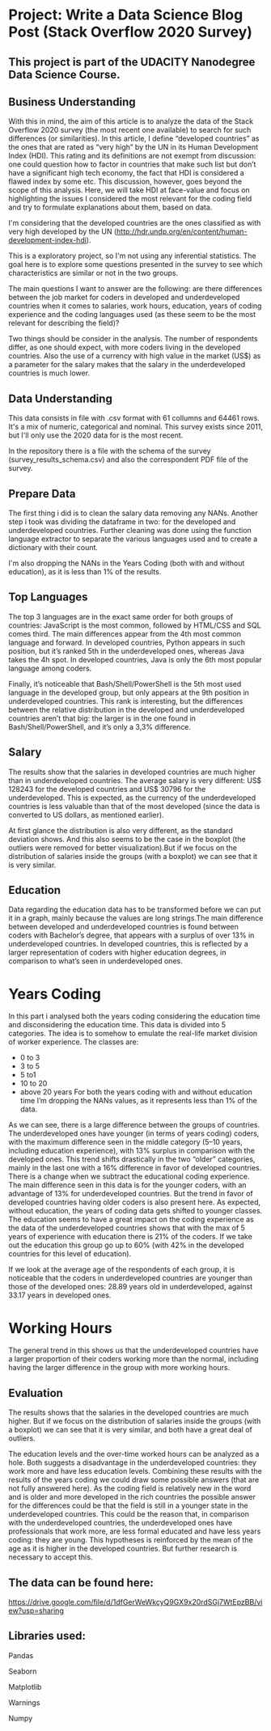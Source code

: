 # Project: Write a Data Science Blog Post (Stack Overflow 2020 Survey)

## This project is part of the UDACITY Nanodegree Data Science Course. 

## Business Understanding

With this in mind, the aim of this article is to analyze the data of the Stack Overflow 2020 survey (the most recent one available) to search for such differences (or similarities). In this article, I define “developed countries” as the ones that are rated as “very high” by the UN in its Human Development Index (HDI). This rating and its definitions are not exempt from discussion: one could question how to factor in countries that make such list but don’t have a significant high tech economy, the fact that HDI is considered a flawed index by some etc. This discussion, however, goes beyond the scope of this analysis. Here, we will take HDI at face-value and focus on highlighting the issues I considered the most relevant for the coding field and try to formulate explanations about them, based on data.

I'm considering that the developed countries are the ones classified as with very high developed by the UN (http://hdr.undp.org/en/content/human-development-index-hdi).

This is a exploratory project, so I'm not using any inferential statistics. The goal here is to explore some questions presented in the survey to see which characteristics are similar or not in the two groups.

The main questions I want to answer are the following: are there differences between the job market for coders in developed and underdeveloped countries when it comes to salaries, work hours, education, years of coding experience and the coding languages used (as these seem to be the most relevant for describing the field)?


Two things should be consider in the analysis. The number of respondents differ, as one should expect, with more coders living in the developed countries. Also the use of a currency with high value in the market (US$) as a parameter for the salary makes that the salary in the underdeveloped countries is much lower.

## Data Understanding

This data consists in file with .csv format with 61 collumns and 64461 rows. It's a mix of numeric, categorical and nominal. This survey exists since 2011, but I'll only use the 2020 data for is the most recent.

In the repository there is a file with the schema of the survey (survey_results_schema.csv) and also the correspondent PDF file of the survey.

## Prepare Data

The first thing i did is to clean the salary data removing any NANs. Another step i took was dividing the dataframe in two: for the developed and underdeveloped countries.
Further cleaning was done using the function language extractor to separate the various languages used and to create a dictionary with their count.

 I'm also dropping the NANs in the Years Coding (both with and without education), as it is less than 1% of the results.

## Top Languages

The top 3 languages are in the exact same order for both groups of countries: JavaScript is the most common, followed by HTML/CSS and SQL comes third. The main differences appear from the 4th most common language and forward. In developed countries, Python appears in such position, but it’s ranked 5th in the underdeveloped ones, whereas Java takes the 4h spot. In developed countries, Java is only the 6th most popular language among coders.

Finally, it’s noticeable that Bash/Shell/PowerShell is the 5th most used language in the developed group, but only appears at the 9th position in underdeveloped countries. This rank is interesting, but the differences between the relative distribution in the developed and underdeveloped countries aren’t that big: the larger is in the one found in Bash/Shell/PowerShell, and it’s only a 3,3% difference.

## Salary

The results show that the salaries in developed countries are much higher than in underdeveloped countries. The average salary is very different: US$ 128243 for the developed countries and US$ 30796 for the underdeveloped. This is expected, as the currency of the underdeveloped countries is less valuable than that of the most developed (since the data is converted to US dollars, as mentioned earlier).

At first glance the distribution is also very different, as the standard deviation shows. And this also seems to be the case in the boxplot (the outliers were removed for better visualization).But if we focus on the distribution of salaries inside the groups (with a boxplot) we can see that it is very similar.

## Education
Data regarding the education data has to be transformed before we can put it in a graph, mainly because the values are long strings.The main difference between developed and underdeveloped countries is found between coders with Bachelor’s degree, that appears with a surplus of over 13% in underdeveloped countries. In developed countries, this is reflected by a larger representation of coders with higher education degrees, in comparison to what’s seen in underdeveloped ones.


# Years Coding

In this part i analysed both the years coding considering the education time and disconsidering the education time. This data is divided into 5 categories. The idea is to somehow to emulate the real-life market division of worker experience. The classes are:
- 0 to 3
- 3 to 5
- 5 to1
- 10 to 20
- above 20 years
For both the years coding with and without education time I’m dropping the NANs values, as it represents less than 1% of the data.

As we can see, there is a large difference between the groups of countries. The underdeveloped ones have younger (in terms of years coding) coders, with the maximum difference seen in the middle category (5–10 years, including education experience), with 13% surplus in comparison with the developed ones. This trend shifts drastically in the two “older” categories, mainly in the last one with a 16% difference in favor of developed countries.
There is a change when we subtract the educational coding experience. The main difference seen in this data is for the younger coders, with an advantage of 13% for underdeveloped countries. But the trend in favor of developed countries having older coders is also present here.
As expected, without education, the years of coding data gets shifted to younger classes. The education seems to have a great impact on the coding experience as the data of the underdeveloped countries shows that with the max of 5 years of experience with education there is 21% of the coders. If we take out the education this group go up to 60% (with 42% in the developed countries for this level of education).

If we look at the average age of the respondents of each group, it is noticeable that the coders in underdeveloped countries are younger than those of the developed ones: 28.89 years old in underdeveloped, against 33.17 years in developed ones.


# Working Hours

The general trend in this shows us that the underdeveloped countries have a larger proportion of their coders working more than the normal, including having the larger difference in the group with more working hours.


## Evaluation


The results shows that the salaries in the developed countries are much higher. But if we focus on the distribution of salaries inside the groups (with a boxplot) we can see that it is very similar, and both have a great deal of outliers.

The education levels and the over-time worked hours can be analyzed as a hole. Both suggests a disadvantage in the underdeveloped countries: they work more and have less education levels. Combining these results with the results of the years coding we could draw some possible answers (that are not fully answered here). As the coding field is relatively new in the word and is older and more developed in the rich countries the possible answer for the differences could be that the field is still in a younger state in the underdeveloped countries. This could be the reason that, in comparison with the underdeveloped countries, the underdeveloped ones have professionals that work more, are less formal educated and have less years coding: they are young. This hypotheses is reinforced by the mean of the age as it  is higher in the developed countries. But further research is necessary to accept this.




## The data can be found here:
https://drive.google.com/file/d/1dfGerWeWkcyQ9GX9x20rdSGj7WtEpzBB/view?usp=sharing 


## Libraries used:
Pandas

Seaborn

Matplotlib

Warnings

Numpy
